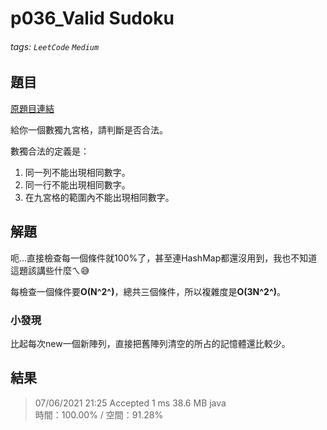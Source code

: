 # p036_Valid Sudoku

###### tags: `LeetCode` `Medium`

## 題目
[原題目連結](https://leetcode.com/problems/valid-sudoku/)

給你一個數獨九宮格，請判斷是否合法。

數獨合法的定義是：
1. 同一列不能出現相同數字。
2. 同一行不能出現相同數字。
3. 在九宮格的範圍內不能出現相同數字。

## 解題
呃...直接檢查每一個條件就100%了，甚至連HashMap都還沒用到，我也不知道這題該講些什麼ㄟ😅

每檢查一個條件要**O(N^2^)**，總共三個條件，所以複雜度是**O(3N^2^)**。

### 小發現
比起每次new一個新陣列，直接把舊陣列清空的所占的記憶體還比較少。

## 結果
> 07/06/2021 21:25	Accepted	1 ms	38.6 MB	java  
> 時間：100.00% / 空間：91.28%